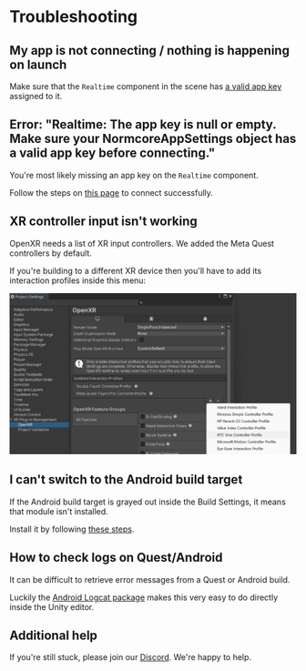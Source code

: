 ﻿# Troubleshooting

## My app is not connecting / nothing is happening on launch
Make sure that the `Realtime` component in the scene has [a valid app key](https://normcore.io/documentation/essentials/getting-started#creating-a-normcore-application) assigned to it.

## Error: "Realtime: The app key is null or empty. Make sure your NormcoreAppSettings object has a valid app key before connecting."
You're most likely missing an app key on the `Realtime` component.

Follow the steps on [this page](https://normcore.io/documentation/essentials/getting-started#creating-a-normcore-application) to connect successfully.

## XR controller input isn't working
OpenXR needs a list of XR input controllers. We added the Meta Quest controllers by default.

If you're building to a different XR device then you'll have to add its interaction profiles inside this menu:

![](Images/InteractionProfiles.jpg)

## I can't switch to the Android build target
If the Android build target is grayed out inside the Build Settings, it means that module isn't installed.

Install it by following [these steps](https://docs.unity3d.com/Manual/android-sdksetup.html).

## How to check logs on Quest/Android
It can be difficult to retrieve error messages from a Quest or Android build.

Luckily the [Android Logcat package](https://docs.unity3d.com/Packages/com.unity.mobile.android-logcat@1.4/manual/getting-started.html) makes this very easy to do directly inside the Unity editor. 

## Additional help
If you're still stuck, please join our [Discord](https://normcore.io/discord). We're happy to help.
